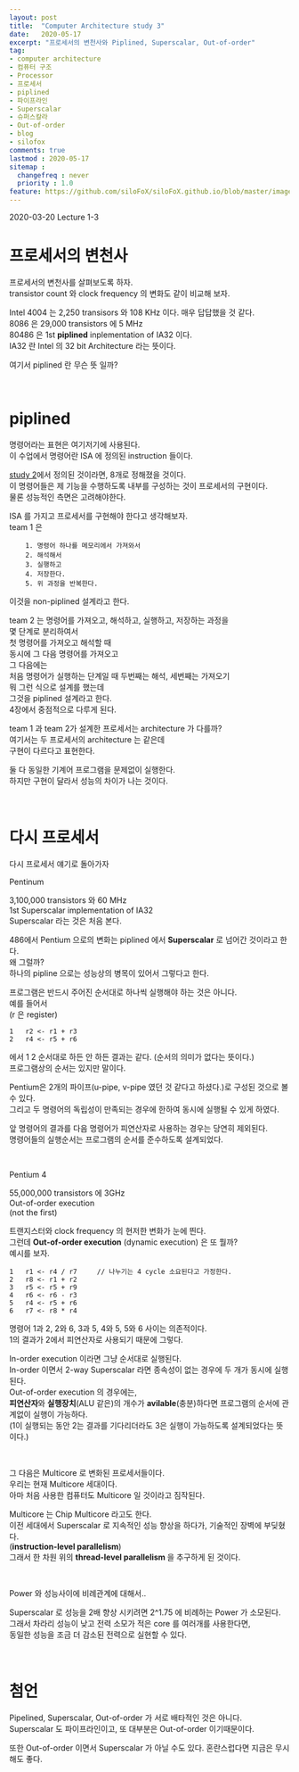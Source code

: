 ```yaml
---
layout: post
title:  "Computer Architecture study 3"
date:   2020-05-17
excerpt: "프로세서의 변천사와 Piplined, Superscalar, Out-of-order"
tag:
- computer architecture
- 컴퓨터 구조
- Processor
- 프로세서
- piplined
- 파이프라인
- Superscalar
- 슈퍼스칼라
- Out-of-order
- blog
- silofox
comments: true
lastmod : 2020-05-17
sitemap : 
  changefreq : never
  priority : 1.0
feature: https://github.com/siloFoX/siloFoX.github.io/blob/master/images/computer-architecture/computer-architecture-feature.jpg?raw=true
---
```


2020-03-20 Lecture 1-3

# 프로세서의 변천사

프로세서의 변천사를 살펴보도록 하자.<br>
transistor count 와 clock frequency 의 변화도 같이 비교해 보자.

Intel 4004 는 2,250 transisors 와 108 KHz 이다. 매우 답답했을 것 같다.<br>
8086 은 29,000 transistors 에 5 MHz <br>
80486 은 1st <b>piplined</b> inplementation of IA32 이다.<br>
IA32 란 Intel 의 32 bit Architecture 라는 뜻이다.

여기서 piplined 란 무슨 뜻 일까?

<br>

# piplined

명령어라는 표현은 여기저기에 사용된다. <br>
이 수업에서 명령어란 ISA 에 정의된 instruction 들이다.<br>

[study 2](https://silofox.github.io//computer-architecture-study-2/)에서 정의된 것이라면, 8개로 정해졌을 것이다.<br>
이 명령어들은 제 기능을 수행하도록 내부를 구성하는 것이 프로세서의 구현이다.<br>
물론 성능적인 측면은 고려해야한다.

ISA 를 가지고 프로세서를 구현해야 한다고 생각해보자.<br>
team 1 은
```
    1. 명령어 하나를 메모리에서 가져와서
    2. 해석해서
    3. 실행하고
    4. 저장한다.
    5. 위 과정을 반복한다.
```
이것을 non-piplined 설계라고 한다.

team 2 는 명령어를 가져오고, 해석하고, 실행하고, 저장하는 과정을<br>
몇 단계로 분리하여서<br>
첫 명령어를 가져오고 해석할 때<br>
동시에 그 다음 명령어를 가져오고<br>
그 다음에는<br>
처음 명령어가 실행하는 단계일 때 두번째는 해석, 세번째는 가져오기<br>
뭐 그런 식으로 설계를 했는데<br>
그것을 piplined 설계라고 한다.<br>
4장에서 중점적으로 다루게 된다.

team 1 과 team 2가 설계한 프로세서는 architecture 가 다를까?<br>
여기서는 두 프로세서의 architecture 는 같은데<br>
구현이 다르다고 표현한다.

둘 다 동일한 기계어 프로그램을 문제없이 실행한다.<br>
하지만 구현이 달라서 성능의 차이가 나는 것이다.

<br>

# 다시 프로세서

다시 프로세서 얘기로 돌아가자<br>

Pentinum 

3,100,000 transistors 와 60 MHz<br>
1st Superscalar implementation of IA32<br>
Superscalar 라는 것은 처음 본다.<br>

486에서 Pentium 으로의 변화는 piplined 에서 <b>Superscalar</b> 로 넘어간 것이라고 한다.<br>
왜 그럴까?<br>
하나의 pipline 으로는 성능상의 병목이 있어서 그렇다고 한다.<br>

프로그램은 반드시 주어진 순서대로 하나씩 실행해야 하는 것은 아니다.<br>
예를 들어서<br>
(r 은 register)
```
1   r2 <- r1 + r3
2   r4 <- r5 + r6
```
에서 1 2 순서대로 하든 안 하든 결과는 같다. (순서의 의미가 없다는 뜻이다.)<br>
프로그램상의 순서는 있지만 말이다.

Pentium은 2개의 파이프(u-pipe, v-pipe 였던 것 같다고 하셨다.)로 구성된 것으로 볼 수 있다.<br>
그리고 두 명령어의 독립성이 만족되는 경우에 한하여 동시에 실행될 수 있게 하였다.<br>

앞 명령어의 결과를 다음 명령어가 피연산자로 사용하는 경우는 당연히 제외된다.<br>
명령어들의 실행순서는 프로그램의 순서를 준수하도록 설계되었다.<br>

<br>

Pentium 4

55,000,000 transistors 에 3GHz <br>
Out-of-order execution<br>
(not the first)

트랜지스터와 clock frequency 의 현저한 변화가 눈에 띈다.<br>
그런데 <b>Out-of-order execution</b> (dynamic execution) 은 또 뭘까?<br>
예시를 보자.
```
1   r1 <- r4 / r7     // 나누기는 4 cycle 소요된다고 가정한다.
2   r8 <- r1 + r2
3   r5 <- r5 + r9
4   r6 <- r6 - r3
5   r4 <- r5 + r6
6   r7 <- r8 * r4
```
명령어 1과 2, 2와 6, 3과 5, 4와 5, 5와 6 사이는 의존적이다.<br>
1의 결과가 2에서 피연산자로 사용되기 때문에 그렇다.

In-order execution 이라면 그냥 순서대로 실행된다.<br>
In-order 이면서 2-way Superscalar 라면 종속성이 없는 경우에 두 개가 동시에 실행된다.<br>
Out-of-order execution 의 경우에는,<br>
<b>피연산자</b>와 <b>실행장치</b>(ALU 같은)의 개수가 <b>avilable</b>(충분)하다면 프로그램의 순서에 관계없이 실행이 가능하다.<br>
(1이 실행되는 동안 2는 결과를 기다리더라도 3은 실행이 가능하도록 설계되었다는 뜻이다.)

<br>

그 다음은 Multicore 로 변화된 프로세서들이다.<br>
우리는 현재 Multicore 세대이다.<br>
아마 처음 사용한 컴퓨터도 Multicore 일 것이라고 짐작된다.<br>

Multicore 는 Chip Multicore 라고도 한다.<br>
이전 세대에서 Superscalar 로 지속적인 성능 향상을 하다가, 기술적인 장벽에 부딪혔다.<br>
(<b>instruction-level parallelism</b>)<br>
그래서 한 차원 위의 <b>thread-level parallelism </b>을 추구하게 된 것이다.

<br>

Power 와 성능사이에 비례관계에 대해서..

Superscalar 로 성능을 2배 향상 시키려면 2^1.75 에 비례하는 Power 가 소모된다.<br>
그래서 차라리 성능이 낮고 전력 소모가 적은 core 를 여러개를 사용한다면, <br>
동일한 성능을 조금 더 감소된 전력으로 실현할 수 있다.<br>

<br>

# 첨언

Pipelined, Superscalar, Out-of-order 가 서로 배타적인 것은 아니다.<br>
Superscalar 도 파이프라인이고, 또 대부분은 Out-of-order 이기때문이다.<br>

또한 Out-of-order 이면서 Superscalar 가 아닐 수도 있다.
혼란스럽다면 지금은 무시해도 좋다.